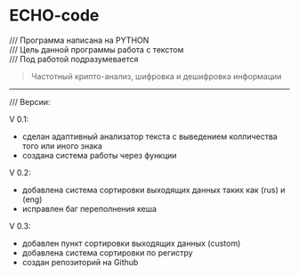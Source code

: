 # ECHO-code  
/// Программа написана на PYTHON  
/// Цель данной программы работа с текстом  
/// Под работой подразумевается  
 > Частотный крипто-анализ, шифровка и дешифровка информации  
***  
/// Версии:

V 0.1:
- сделан адаптивный анализатор текста с выведением колличества того или иного знака
- создана система работы через функции

V 0.2:
- добавлена система сортировки выходящих данных таких как (rus) и (eng)
- исправлен баг переполнения кеша

V 0.3:
- добавлен пункт сортировки выходящих данных (custom)
- добавлена система сортировки по регистру
- создан репозиторий на Github
